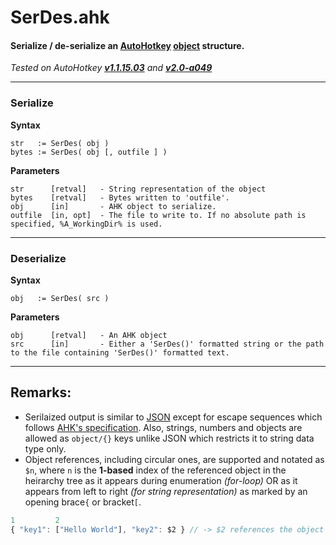 # SerDes.ahk
#### Serialize / de-serialize an [AutoHotkey](http://ahkscript.org) [object](http://ahkscript.org/docs/Objects.htm) structure.
_Tested on AutoHotkey **[v1.1.15.03](http://ahkscript.org/boards/viewtopic.php?p=22836#p22836)** and **[v2.0-a049](http://ahkscript.org/boards/viewtopic.php?p=22371#p22371)**_
- - -
### Serialize
**Syntax**
```
str   := SerDes( obj )
bytes := SerDes( obj [, outfile ] )
```
**Parameters**
```
str      [retval]   - String representation of the object
bytes    [retval]   - Bytes written to 'outfile'.
obj      [in]       - AHK object to serialize.
outfile  [in, opt]  - The file to write to. If no absolute path is specified, %A_WorkingDir% is used.
```
- - -
### Deserialize
**Syntax**
```
obj   := SerDes( src )
```
**Parameters**
```
obj      [retval]   - An AHK object
src      [in]       - Either a 'SerDes()' formatted string or the path to the file containing 'SerDes()' formatted text.
```
- - -
## Remarks:
* Serilaized output is similar to [JSON](http://json.org/) except for escape sequences which follows [AHK's specification](http://ahkscript.org/docs/commands/_EscapeChar.htm#Escape_Sequences_when_accent_is_the_escape_character). Also, strings, numbers and objects are allowed as `object/{}` keys unlike JSON which restricts it to string data type only.
* Object references, including circular ones, are supported and notated as `$n`, where `n` is the **1-based** index of the referenced object in the heirarchy tree as it appears during enumeration *(for-loop)* OR as it appears from left to right *(for string representation)* as marked by an opening brace`{` or bracket`[`.
```javascript
1         2
{ "key1": ["Hello World"], "key2": $2 } // -> $2 references the object stored in 'key1'
```